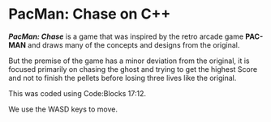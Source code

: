 # PacMan: Chase on C++

<b>*PacMan: Chase*</b> is a game that was inspired by the retro arcade game **PAC-MAN** and draws many of the concepts and designs from the original.

But the premise of the game has a minor deviation from the original, it is focused primarily on chasing the ghost and trying to get the highest Score and not to finish the pellets before losing three lives like the original.

This was coded using Code:Blocks 17:12.

We use the WASD keys to move.
